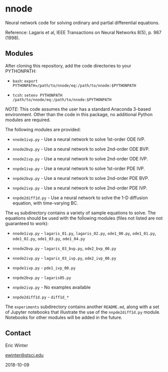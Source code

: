 # nnode

Neural network code for solving ordinary and partial differential equations.

Reference: Lagaris et al, IEEE Transactions on Neural Networks 8(5), p. 987 (1998).

## Modules

After cloning this repository, add the code directories to your PYTHONPATH:

* `bash`: `export PYTHONPATH=/path/to/nnode/eq:/path/to/nnode:$PYTHONPATH`

* `tcsh`: `setenv PYTHONPATH /path/to/nnode/eq:/path/to/nnode:$PYTHONPATH`

*NOTE*: This code assumes the user has a standard Anaconda 3-based environment. Other than the code in this package, no additional Python modules are required.

The following modules are provided:

* `nnode1ivp.py` - Use a neural network to solve 1st-order ODE IVP.

* `nnode2bvp.py` - Use a neural network to solve 2nd-order ODE BVP.

* `nnode2ivp.py` - Use a neural network to solve 2nd-order ODE IVP.

* `nnpde1ivp.py` - Use a neural network to solve 1st-order PDE IVP.

* `nnpde2bvp.py` - Use a neural network to solve 2nd-order PDE BVP.

* `nnpde2ivp.py` - Use a neural network to solve 2nd-order PDE IVP.

* `nnpde2diff1d.py` - Use a neural network to solve the 1-D diffusion equation, with time-varying BC.

The `eq` subdirectory contains a variety of sample equations to solve. The equations should be used with the following modules (files not listed are not guaranteed to work):

* `nnode1ivp.py` - `lagaris_01.py`, `lagaris_02.py`, `ode1_00.py`, `ode1_01.py`, `ode1_02.py`, `ode1_03.py`, `ode1_04.py`

* `nnode2bvp.py` - `lagaris_03_bvp.py`, `ode2_bvp_00.py`

* `nnode2ivp.py` - `lagaris_03_ivp.py`, `ode2_ivp_00.py`

* `nnpde1ivp.py` - `pde1_ivp_00.py`

* `nnpde2bvp.py` - `lagaris05.py`

* `nnpde2ivp.py` - No examples available

* `nnpde2diff1d.py` - `diff1d_*`

The `experiments` subdirectory contains another `README.md`, along with a set of Jupyter notebooks that illustrate the use of the `nnpde2diff1d.py` module. Notebooks for other modules will be added in the future.

## Contact
Eric Winter

ewinter@stsci.edu

2018-10-09
